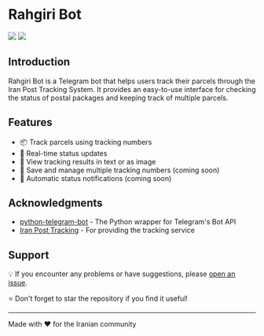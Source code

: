 # Rahgiri Bot

![](https://img.shields.io/badge/release-v0.5.1-blue)
![](https://img.shields.io/badge/python-3.11-green)


## Introduction
Rahgiri Bot is a Telegram bot that helps users track their parcels through the Iran Post Tracking System. It provides an easy-to-use interface for checking the status of postal packages and keeping track of multiple parcels.

## Features
- 📦 Track parcels using tracking numbers
- 🔄 Real-time status updates
- 📄 View tracking results in text or as image
- 📝 Save and manage multiple tracking numbers (coming soon)
- 🔔 Automatic status notifications (coming soon)

## Acknowledgments
- [python-telegram-bot](https://github.com/python-telegram-bot/python-telegram-bot) - The Python wrapper for Telegram's Bot API
- [Iran Post Tracking](https://tracking.post.ir/) - For providing the tracking service

## Support
💡 If you encounter any problems or have suggestions, please [open an issue](https://github.com/msamsami/rahgiri-bot/issues).

⭐ Don't forget to star the repository if you find it useful!

---

Made with ❤️ for the Iranian community
